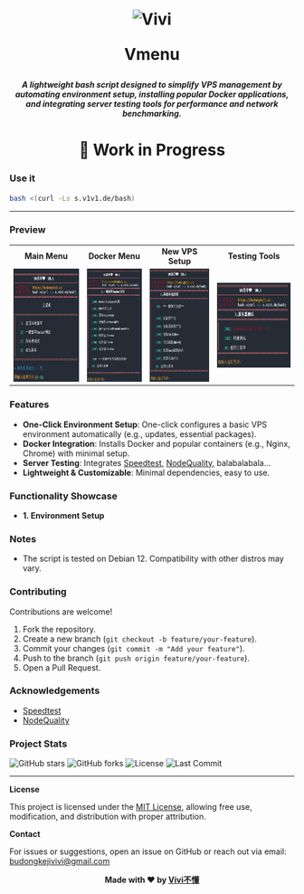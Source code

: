 <h1 align="center">
 <img src="https://pic.budongkeji.cc/i/2025/02/19/p9a4x7.webp" alt="Vivi" width="68" />
 
  Vmenu
</h1>
<h5 align="center">
A lightweight bash script designed to simplify VPS management by automating environment setup, installing popular Docker applications, and integrating server testing tools for performance and network benchmarking.
</h5>

<h1 align="center">🚧 Work in Progress</h1>

### Use it
```bash
bash <(curl -Ls s.v1v1.de/bash)
```

---

### Preview

<div align="center">
<table>
  <tr>
    <td align="center"><strong>Main Menu</strong></td>
    <td align="center"><strong>Docker Menu</strong></td>
    <td align="center"><strong>New VPS Setup</strong></td>
    <td align="center"><strong>Testing Tools</strong></td>
  </tr>
  <tr>
    <td align="center"><img src="./Preview/pic_main.png" alt="Main Menu" height="200" /></td>
    <td align="center"><img src="./Preview/pic_docker.png" alt="Docker Menu" height="200" /></td>
    <td align="center"><img src="./Preview/pic_newvps.png" alt="New VPS Setup" height="200" /></td>
    <td align="center"><img src="./Preview/pic_test.png" alt="Testing Tools" height="150" /></td>
  </tr>
</table>
</div>


### Features
- **One-Click Environment Setup**: One-click configures a basic VPS environment automatically (e.g., updates, essential packages).
- **Docker Integration**: Installs Docker and popular containers (e.g., Nginx, Chrome) with minimal setup.
- **Server Testing**: Integrates [Speedtest](https://github.com/sivel/speedtest-cli), [NodeQuality](https://github.com/LloydAsp/NodeQuality), balabalabala...
- **Lightweight & Customizable**: Minimal dependencies, easy to use.

### Functionality Showcase
- **1. Environment Setup**

### Notes
- The script is tested on Debian 12. Compatibility with other distros may vary.

### Contributing
Contributions are welcome!
1. Fork the repository.
2. Create a new branch (`git checkout -b feature/your-feature`).
3. Commit your changes (`git commit -m "Add your feature"`).
4. Push to the branch (`git push origin feature/your-feature`).
5. Open a Pull Request.



### Acknowledgements
- [Speedtest](https://github.com/sivel/speedtest-cli)
- [NodeQuality](https://github.com/LloydAsp/NodeQuality)

### Project Stats
![GitHub stars](https://img.shields.io/github/stars/vivibudong/Vmenu?style=social)
![GitHub forks](https://img.shields.io/github/forks/vivibudong/Vmenu?style=social)
![License](https://img.shields.io/github/license/vivibudong/Vmenu)
![Last Commit](https://img.shields.io/github/last-commit/vivibudong/Vmenu)

---

**License**

This project is licensed under the [MIT License](LICENSE), allowing free use, modification, and distribution with proper attribution.

**Contact**

For issues or suggestions, open an issue on GitHub or reach out via email: budongkejivivi@gmail.com

<div align="center"> <strong>Made with ❤️ by <a href="https://github.com/vivibudong">Vivi不懂</a></strong> </div>

